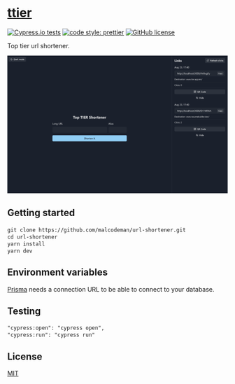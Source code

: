 # [ttier](https://ttier.vercel.app)

[![Cypress.io tests](https://img.shields.io/badge/cypress.io-tests-green.svg?style=flat-square)](https://cypress.io)
[![code style: prettier](https://img.shields.io/badge/code_style-prettier-ff69b4.svg)](https://github.com/prettier/prettier)
[![GitHub license](https://img.shields.io/badge/license-MIT-blue.svg)](https://github.com/malcodeman/url-shortener/blob/main/LICENSE)

Top tier url shortener.

![Screenshot](readme/screenshot.png)

## Getting started

```
git clone https://github.com/malcodeman/url-shortener.git
cd url-shortener
yarn install
yarn dev
```

## Environment variables

[Prisma](https://www.prisma.io/docs/reference/database-reference/connection-urls#env) needs a connection URL to be able to connect to your database.

## Testing

```
"cypress:open": "cypress open",
"cypress:run": "cypress run"
```

## License

[MIT](./LICENSE)
